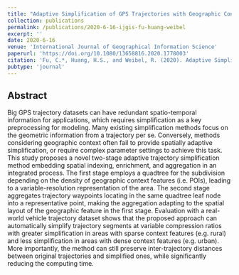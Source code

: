 ```yaml
---
title: "Adaptive Simplification of GPS Trajectories with Geographic Context"
collection: publications
permalink: /publications/2020-6-16-ijgis-fu-huang-weibel
excerpt: ''
date: 2020-6-16
venue: 'International Journal of Geographical Information Science'
paperurl: 'https://doi.org/10.1080/13658816.2020.1778003'
citation: 'Fu, C.*, Huang, H.S., and Weibel, R. (2020). Adaptive Simplification of GPS Trajectories with Geographic Context. International Journal of Geographical Information Science. 1-28.'
pubtype: 'journal'
---
```


## Abstract

Big GPS trajectory datasets can have redundant spatio-temporal information for applications, which requires simplification as a key preprocessing for modeling. Many existing simplification methods focus on the geometric information from a trajectory per se. Conversely, methods considering geographic context often fail to provide spatially adaptive simplification, or require complex parameter settings to achieve this task. This study proposes a novel two-stage adaptive trajectory simplification method embedding spatial indexing, enrichment, and aggregation in an integrated process. The first stage employs a quadtree for the subdivision depending on the density of geographic context features (i.e. POIs), leading to a variable-resolution representation of the area. The second stage aggregates trajectory waypoints locating in the same quadtree leaf node into a representative point, making the aggregation adapting to the spatial layout of the geographic feature in the first stage. Evaluation with a real-world vehicle trajectory dataset shows that the proposed approach can automatically simplify trajectory segments at variable compression ratios with greater simplification in areas with sparse context features (e.g. rural) and less simplification in areas with dense context features (e.g. urban). More importantly, the method can still preserve inter-trajectory distances between original trajectories and simplified ones, while significantly reducing the computing time.
